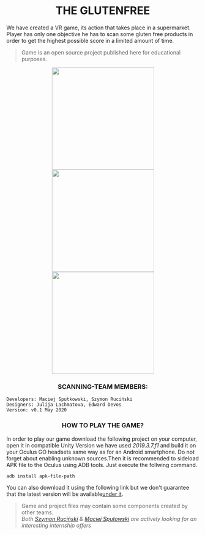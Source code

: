 <h1 align="center">THE GLUTENFREE</h1>
We have created a VR game, its action that takes place in a supermarket. Player has only one objective he has to scan some gluten free products in order to get the highest possible score in a limited amount of time. <br/>

> Game is an open source project published here for educational purposes.

<p align="center">
    <img width="267" src="Images/1.png"/>
    <img width="267" src="Images/2.png"/>
    <img width="267" src="Images/3.png"/>
</p>

 <h3 align="center">SCANNING-TEAM MEMBERS: </h3>

```
Developers: Maciej Sputkowski, Szymon Ruciński
Designers: Julija Lachmatova, Edward Devos
Version: v0.1 May 2020

```
 <h3 align="center">HOW TO PLAY THE GAME? </h3>

In order to play our game download the following project on your computer, open it in compatible Unity Version we have used *2019.3.7.f1* and build it on your Oculus GO headsets same way as for an Android smartphone. Do not forget about enabling unknown sources.Then it is recommended to sideload APK file to the Oculus using ADB tools. Just execute the follwing command.

```
adb install apk-file-path

```
You can also download it using the following link but we don't guarantee that the latest version will be available[under it](https://appsenjoy.com/download/a0eb101c19192df8ae09555029cbb50a.html "Apk file").


> Game and project files may contain some components created by other teams. <br/>
> *Both [Szymon Ruciński](https://github.com/szymonrucinski "Szymon's github") & [Maciej Sputowski](https://github.com/macieksputowski "Maciek's github") are actively looking for an interesting internship offers*
